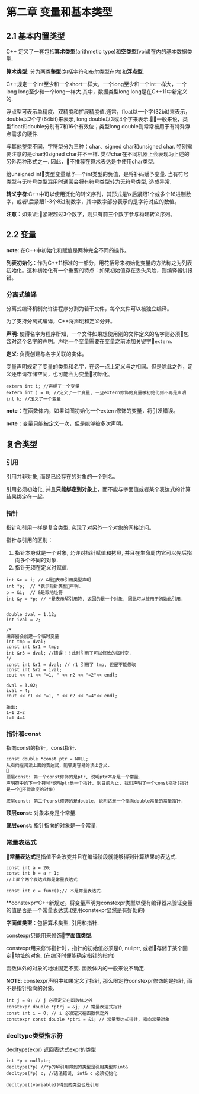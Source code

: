 
第二章 变量和基本类型
======

2.1 基本内置类型
-----

C++ 定义了一套包括**算术类型**(arithmetic type)和**空类型**(void)在内的基本数据类型.

**算术类型**: 分为两类**整型**(包括字符和布尔类型在内)和**浮点型**.

C++规定一个int至少和一个short一样大，一个long至少和一个int一样大，一个long long至少和一个long一样大.其中，数据类型long long是在C++11中新定义的.

浮点型可表示单精度、双精度和扩展精度值.通常，float以一个字(32bit)来表示，double以2个字(64bit)来表示, long double以3或4个字来表示.一般来说，类型float和double分别有7和16个有效位；类型long double则常常被用于有特殊浮点需求的硬件.

与其他整型不同，字符型分为三种：char、signed char和unsigned char. 特别需要注意的是char和signed char并不一样. 类型char在不同机器上会表现为上述的另外两种形式之一. 因此，不推荐在算术表达是中使用char类型.

给unsigned int类型变量赋予一个int类型的负值，是将补码赋予变量. 当有符号类型与无符号类型混用时通常会将有符号类型转为无符号类型, 造成异常.

**转义字符**:C++中可以使用泛化的转义序列，其形式是\x后紧跟1个或多个16进制数字，或者\后紧跟1-3个8进制数字，其中数字部分表示的是字符对应的数值。

**注意**：如果\后紧跟超过3个数字，则只有前三个数字参与构建转义序列。


2.2 变量
-------
**note**: 在C++中初始化和赋值是两种完全不同的操作。

**列表初始化**：作为C++11标准的一部分，用花括号来初始化变量的方法称之为列表初始化。这种初始化有一个重要的特点：如果初始值存在丢失风险，则编译器讲报错。

### 分离式编译
分离式编译机制允许讲程序分割为若干文件，每个文件可以被独立编译。

为了支持分离式编译，C++将声明和定义分开。

**声明**: 使得名字为程序所知，一个文件如果想使用别的文件定义的名字则必须包含对这个名字的声明。声明一个变量需要在变量之前添加关键字`extern`.

**定义**: 负责创建与名字关联的实体。

变量声明规定了变量的类型和名字，在这一点上定义与之相同。但是除此之外，定义还申请存储空间，也可能会为变量初始化。

```
extern int i; //声明了一个变量
extern int j = 0; //定义了一个变量, 一旦extern修饰的变量被初始化则不再是声明
int k; //定义了一个变量
```
**note**：在函数体内，如果试图初始化一个extern修饰的变量，将引发错误。

**note**：变量只能被定义一次，但是能够被多次声明。

复合类型
------

### 引用
引用并非对象, 而是已经存在的对象的一个别名。

引用必须初始化, 并且**只能绑定到对象**上，而不能与字面值或者某个表达式的计算结果绑定在一起。

### 指针
指针和引用一样是复合类型, 实现了对另外一个对象的间接访问。

指针与引用的区别：
1. 指针本身就是一个对象, 允许对指针赋值和拷贝, 并且在生命周内它可以先后指向多个不同的对象.
2. 指针无须在定义时赋值.

```
int &x = i; // &是表示引用类型声明
int *p;  // *表示指针类型声明.
p = &i;  // &是取地址符
int &y = *p; // *是表示解引用符, 返回的是一个对象, 因此可以被用于初始化引用.
```


```

double dval = 1.12;
int ival = 2;

/*
编译器会创建一个临时变量
int tmp = dval;
const int &r1 = tmp;
int &r3 = dval; //错误！！此时引用了可以修改的临时变.
*/
const int &r1 = dval; // r1 引用了 tmp, 但是不能修改
const int &r2 = ival;
cout << r1 << "=1, " << r2 << "=2"<< endl;

dval = 3.02;
ival = 4;
cout << r1 << "=1, " << r2 << "=4"<< endl;

输出:
1=1 2=2
1=1 4=4
```

### 指针和const

指向const的指针，const指针.

```
const double *const ptr = NULL;
从右向左阅读上面的表达式，能够更容易的读出含义.

顶层const: 第一个const修饰的是ptr, 说明ptr本身是一个常量.
声明符中的下一个符号*说明ptr是一个指针. 到目前为止, 我们声明了一个const指针(指针是一个不能改变的对象)

底层const: 第二个const修饰的是double, 说明这是一个指向double常量的常量指针.
```

**顶层const**: 对象本身是个常量.

**底层const**: 指针指向的对象是一个常量.

### 常量表达式

**常量表达式**是指值不会改变并且在编译阶段就能够得到计算结果的表达式.
```
const int a = 20;
const int b = a + 1;
//上面个两个表达式都是常量表达式

const int c = func();// 不是常量表达式. 
```

**constexpr*C++新规定。将变量声明为constexpr类型以便有编译器来验证变量的值是否是一个常量表达式.(使用constexpr显然是有好处的)

**字面值类型**：包括算术类型, 引用和指针.

constexpr只能用来修饰**字面值类型**.

constexpr用来修饰指针时，指针的初始值必须是0, nullptr, 或者存储于某个固定地址的对象. (在编译时便能确定指针的指向)

函数体外的对象的地址固定不变. 函数体内的一般来说不确定.

**NOTE**: constexpr声明中如果定义了指针, 那么限定符constexpr修饰的是指针, 而不是指针指向的对象.
```
int j = 0; // j 必须定义在函数体之外
constexpr double *ptrj = &j; // 常量表达式指针
const int i = 0; // i 必须定义在函数体之外
constexpr const double *ptri = &i; // 常量表达式指针, 指向常量对象
```

### decltype类型指示符
decltype(expr) 返回表达式expr的类型
```
int *p = nullptr;
decltype(*p) //*p的解引用得到的类型是引用类型即int&
decltype(*p) c; //语法错误, int& c 必须初始化

decltype((variable))得到的类型也是引用
```